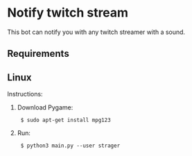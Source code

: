 # Notify twitch stream

This bot can notify you with any twitch streamer with a sound.

## Requirements

## Linux

Instructions:

1. Download Pygame:

        $ sudo apt-get install mpg123

1. Run:

        $ python3 main.py --user strager
